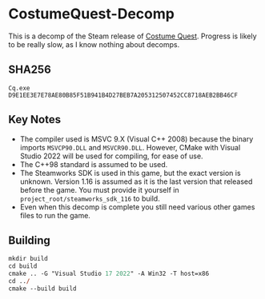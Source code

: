 # CostumeQuest-Decomp
This is a decomp of the Steam release of [Costume Quest](https://store.steampowered.com/app/115100/Costume_Quest/). Progress is likely to be really slow, as I know nothing about decomps.

## SHA256
```
Cq.exe D9E1EE3E7E78AE80B85F51B941B4D27BEB7A205312507452CC8718AEB2BB46CF
```

## Key Notes
- The compiler used is MSVC 9.X (Visual C++ 2008) because the binary imports ``MSVCP90.DLL`` and ``MSVCR90.DLL``. However, CMake with Visual Studio 2022 will be used for compiling, for ease of use.
- The C++98 standard is assumed to be used.
- The Steamworks SDK is used in this game, but the exact version is unknown. Version 1.16 is assumed as it is the last version that released before the game. You must provide it yourself in ``project_root/steamworks_sdk_116`` to build.
- Even when this decomp is complete you still need various other games files to run the game.

## Building
```ps
mkdir build
cd build
cmake .. -G "Visual Studio 17 2022" -A Win32 -T host=x86
cd ../
cmake --build build
```